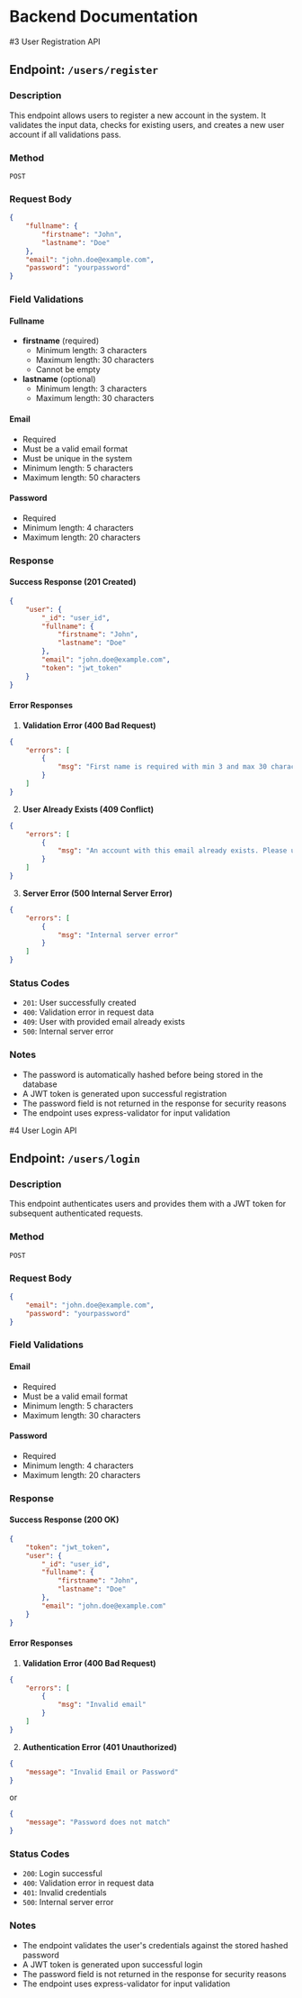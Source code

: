 # Backend Documentation

#3 User Registration API

## Endpoint: `/users/register`

### Description
This endpoint allows users to register a new account in the system. It validates the input data, checks for existing users, and creates a new user account if all validations pass.

### Method
`POST`

### Request Body
```json
{
    "fullname": {
        "firstname": "John",
        "lastname": "Doe"
    },
    "email": "john.doe@example.com",
    "password": "yourpassword"
}
```

### Field Validations

#### Fullname
- **firstname** (required)
  - Minimum length: 3 characters
  - Maximum length: 30 characters
  - Cannot be empty
- **lastname** (optional)
  - Minimum length: 3 characters
  - Maximum length: 30 characters

#### Email
- Required
- Must be a valid email format
- Must be unique in the system
- Minimum length: 5 characters
- Maximum length: 50 characters

#### Password
- Required
- Minimum length: 4 characters
- Maximum length: 20 characters

### Response

#### Success Response (201 Created)
```json
{
    "user": {
        "_id": "user_id",
        "fullname": {
            "firstname": "John",
            "lastname": "Doe"
        },
        "email": "john.doe@example.com",
        "token": "jwt_token"
    }
}
```

#### Error Responses

1. **Validation Error (400 Bad Request)**
```json
{
    "errors": [
        {
            "msg": "First name is required with min 3 and max 30 characters"
        }
    ]
}
```

2. **User Already Exists (409 Conflict)**
```json
{
    "errors": [
        {
            "msg": "An account with this email already exists. Please use a different email or try logging in."
        }
    ]
}
```

3. **Server Error (500 Internal Server Error)**
```json
{
    "errors": [
        {
            "msg": "Internal server error"
        }
    ]
}
```

### Status Codes
- `201`: User successfully created
- `400`: Validation error in request data
- `409`: User with provided email already exists
- `500`: Internal server error

### Notes
- The password is automatically hashed before being stored in the database
- A JWT token is generated upon successful registration
- The password field is not returned in the response for security reasons
- The endpoint uses express-validator for input validation 

#4 User Login API

## Endpoint: `/users/login`

### Description
This endpoint authenticates users and provides them with a JWT token for subsequent authenticated requests.

### Method
`POST`

### Request Body
```json
{
    "email": "john.doe@example.com",
    "password": "yourpassword"
}
```

### Field Validations

#### Email
- Required
- Must be a valid email format
- Minimum length: 5 characters
- Maximum length: 30 characters

#### Password
- Required
- Minimum length: 4 characters
- Maximum length: 20 characters

### Response

#### Success Response (200 OK)
```json
{
    "token": "jwt_token",
    "user": {
        "_id": "user_id",
        "fullname": {
            "firstname": "John",
            "lastname": "Doe"
        },
        "email": "john.doe@example.com"
    }
}
```

#### Error Responses

1. **Validation Error (400 Bad Request)**
```json
{
    "errors": [
        {
            "msg": "Invalid email"
        }
    ]
}
```

2. **Authentication Error (401 Unauthorized)**
```json
{
    "message": "Invalid Email or Password"
}
```
or
```json
{
    "message": "Password does not match"
}
```

### Status Codes
- `200`: Login successful
- `400`: Validation error in request data
- `401`: Invalid credentials
- `500`: Internal server error

### Notes
- The endpoint validates the user's credentials against the stored hashed password
- A JWT token is generated upon successful login
- The password field is not returned in the response for security reasons
- The endpoint uses express-validator for input validation 
